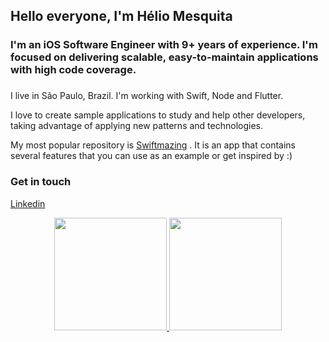 ## Hello everyone, I'm Hélio Mesquita
</div>
<h3 align="left">I'm an iOS Software Engineer with 9+ years of experience. I'm focused on delivering scalable, easy-to-maintain applications with high code coverage.
</h3>

###
<p align="left">I live in São Paulo, Brazil. I'm working with Swift, Node and Flutter.</p>

I love to create sample applications to study and help other developers, taking advantage of applying new patterns and technologies.

My most popular repository is [Swiftmazing](https://github.com/HelioMesquita/Swiftmazing) . It is an app that contains several features that you can use as an example or get inspired by :)

###
<p align="left"></p>


### Get in touch
[Linkedin](https://www.linkedin.com/in/h%C3%A9lio-mesquita-b22950109/)


<div align="center">
  <a href="https://github.com/HelioMesquita">
  <img height="180em" src="https://github-readme-stats.vercel.app/api?username=HelioMesquita&show_icons=true&theme=dark&include_all_commits=true"/>
  <img height="180em" src="https://github-readme-stats.vercel.app/api/top-langs/?username=HelioMesquita&layout=compact&langs_count=7&theme=dark"/>
</div>
  

</div>
